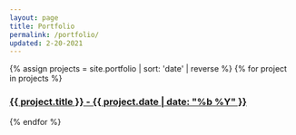 ```yaml
---
layout: page
title: Portfolio
permalink: /portfolio/
updated: 2-20-2021
---
```


{% assign projects = site.portfolio | sort: 'date' | reverse %}
{% for project in projects %}
  <h3><a href="{{ project.url }}">{{ project.title }} - {{ project.date | date: "%b %Y" }}</a></h3>
{% endfor %}